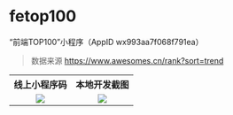 # fetop100

“前端TOP100”小程序（AppID wx993aa7f068f791ea）

> 数据来源 https://www.awesomes.cn/rank?sort=trend

<table>
  <tr>
    <th width="50%" align="center">线上小程序码</th>
    <th width="50%" align="center">本地开发截图</th>
  </tr>
  <tr>
    <td align="center"><img src="https://user-images.githubusercontent.com/8413791/36058453-38a88bc2-0e5b-11e8-9fff-489bb96cbc70.png"</td>
    <td align="center"><img src="https://user-images.githubusercontent.com/8413791/36058454-3d0fce96-0e5b-11e8-92c8-20aa5f33bd52.png"</td>
  </tr>
</table>
